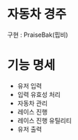# 자동차 경주
구현 : PraiseBak(핍비)

# 기능 명세
- 유저 입력 
- 입력 유효성 처리
- 자동차 관리
- 레이스 진행
- 레이스 진행 유틸리티
- 유저 출력


